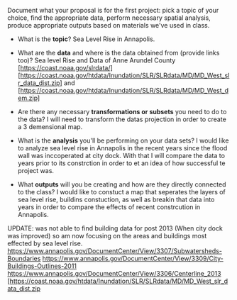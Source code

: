 Document what your proposal is for the first project: pick a topic of your choice, find the appropriate data, perform necessary spatial analysis, produce appropriate outputs based on materials we've used in class. 

 
- What is the **topic**?
  Sea Level Rise in Annapolis.
  
- What are the **data** and where is the data obtained from (provide links too)?
   Sea level Rise and Data of Anne Arundel County [https://coast.noaa.gov/slrdata/] 
     [https://coast.noaa.gov/htdata/Inundation/SLR/SLRdata/MD/MD_West_slr_data_dist.zip] and [https://coast.noaa.gov/htdata/Inundation/SLR/SLRdata/MD/MD_West_dem.zip]
     
- Are there any necessary **transformations or subsets** you need to do to the data?
 I will need to transform the datas projection in order to create a 3 demensional map. 
 
- What is the **analysis** you'll be performing on your data sets?
  I would like to analyze sea level rise in Annapolis in the recent years since the flood wall was inccoperated at city dock. With that I will compare the data to years prior to its constrction in order to et an idea of how successful te project was. 
  
- What **outputs** will you be creating and how are they directly connected to the class?
  I would like to constuct a map that seperates the layers of sea level rise, buildins constuction, as well as breakin that data into years in order to compare the effects of recent constrcution in Annapolis. 


UPDATE: was not able to find building data for post 2013 (When city dock was improved) so am now focusing on the areas and buildings most effected by sea level rise. 
https://www.annapolis.gov/DocumentCenter/View/3307/Subwatersheds-Boundaries
https://www.annapolis.gov/DocumentCenter/View/3309/City-Buildings-Outlines-2011
https://www.annapolis.gov/DocumentCenter/View/3306/Centerline_2013
[https://coast.noaa.gov/htdata/Inundation/SLR/SLRdata/MD/MD_West_slr_data_dist.zip
